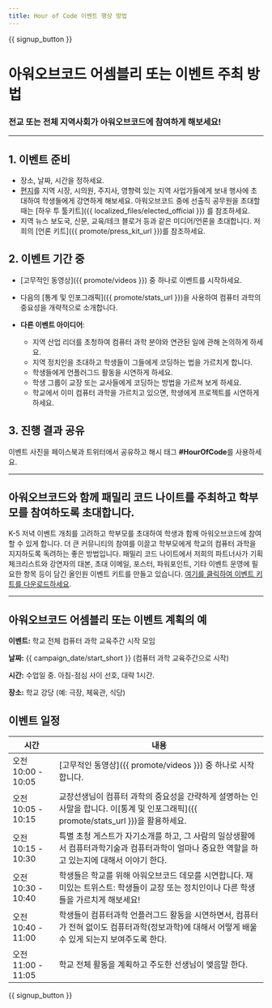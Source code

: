 ```yaml
---
title: Hour of Code 이벤트 행상 방법
---
```


{{ signup_button }}

# 아워오브코드 어셈블리 또는 이벤트 주최 방법

### 전교 또는 전체 지역사회가 아워오브코드에 참여하게 해보세요!

* * *

## 1. 이벤트 준비

- 장소, 날짜, 시간을 정하세요.
- [편지](https://hourofcode.com/promote/resources#sample-emails)를 지역 시장, 시의원, 주지사, 영향력 있는 지역 사업가들에게 보내 행사에 초대하여 학생들에게 강연하게 해보세요. 아워오브코드 중에 선출직 공무원을 초대할 때는 [하우 투 툴키트]({{ localized_files/elected_official }}) 를 참조하세요.
- 지역 뉴스 보도국, 신문, 교육/테크 블로거 등과 같은 미디어/언론을 초대합니다. 저희의 [언론 키트]({{ promote/press_kit_url }})를 참조하세요.

## 2. 이벤트 기간 중

- [고무적인 동영상]({{ promote/videos }}) 중 하나로 이벤트를 시작하세요.
- 다음의 [통계 및 인포그래픽]({{ promote/stats_url }})을 사용하여 컴퓨터 과학의 중요성을 개략적으로 소개합니다.   
      
    
- **다른 이벤트 아이디어**: 
    - 지역 산업 리더를 초청하여 컴퓨터 과학 분야와 연관된 일에 관해 논의하게 하세요.
    - 지역 정치인을 초대하고 학생들이 그들에게 코딩하는 법을 가르치게 합니다.
    - 학생들에게 언플러그드 활동을 시연하게 하세요.
    - 학생 그룹이 교장 또는 교사들에게 코딩하는 방법을 가르쳐 보게 하세요.
    - 학교에서 이미 컴퓨터 과학을 가르치고 있으면, 학생에게 프로젝트를 시연하게 하세요.

## 3. 진행 결과 공유

이벤트 사진을 페이스북과 트위터에서 공유하고 해시 태그 **#HourOfCode**를 사용하세요.

* * *

## 아워오브코드와 함께 패밀리 코드 나이트를 주최하고 학부모를 참여하도록 초대합니다.

K-5 저녁 이벤트 개최를 고려하고 학부모를 초대하여 학생과 함께 아워오브코드에 참여할 수 있게 합니다. 더 큰 커뮤니티의 참여를 이끌고 학부모에게 학교의 컴퓨터 과학을 지지하도록 독려하는 좋은 방법입니다. 패밀리 코드 나이트에서 저희의 파트너사가 기획 체크리스트와 강연자의 대본, 초대 이메일, 포스터, 파워포인트, 기타 이벤트 운영에 필요한 항목 등이 담긴 올인원 이벤트 키트를 만들고 있습니다. [여기를 클릭하여 이벤트 키트를 다운로드하세요](http://www.familycodenight.org/DownloadCodeDotOrg.html).

* * *

## 아워오브코드 어셈블리 또는 이벤트 계획의 예

**이벤트:** 학교 전체 컴퓨터 과학 교육주간 시작 모임

**날짜:** {{ campaign_date/start_short }} (컴퓨터 과학 교육주간으로 시작)

**시간:** 수업일 중. 아침-점심 사이 선호, 대략 1시간.

**장소:** 학교 강당 (예: 극장, 체육관, 식당)

## 이벤트 일정

| 시간               | 내용                                                                                     |
| ---------------- | -------------------------------------------------------------------------------------- |
| 오전 10:00 - 10:05 | [고무적인 동영상]({{ promote/videos }}) 중 하나로 시작합니다.                                          |
| 오전 10:05 - 10:15 | 교장선생님이 컴퓨터 과학의 중요성을 간략하게 설명하는 인사말을 합니다. 이[통계 및 인포그래픽]({{ promote/stats_url }})을 활용하세요. |
| 오전 10:15 - 10:30 | 특별 초청 게스트가 자기소개를 하고, 그 사람의 일상생활에서 컴퓨터과학기술과 컴퓨터과학이 얼마나 중요한 역할을 하고 있는지에 대해서 이야기 한다.      |
| 오전 10:30 - 10:40 | 학생들은 학교를 위해 아워오브코드 데모를 시연합니다. 재미있는 트위스트: 학생들이 교장 또는 정치인이나 다른 학생들을 가르치게 해보세요!           |
| 오전 10:40 - 11:00 | 학생들이 컴퓨터과학 언플러그드 활동을 시연하면서, 컴퓨터가 전혀 없이도 컴퓨터과학(정보과학)에 대해서 어떻게 배울 수 있게 되는지 보여주도록 한다.     |
| 오전 11:00 - 11:05 | 학교 전체 활동을 계획하고 주도한 선생님이 맺음말 한다.                                                        |

{{ signup_button }}